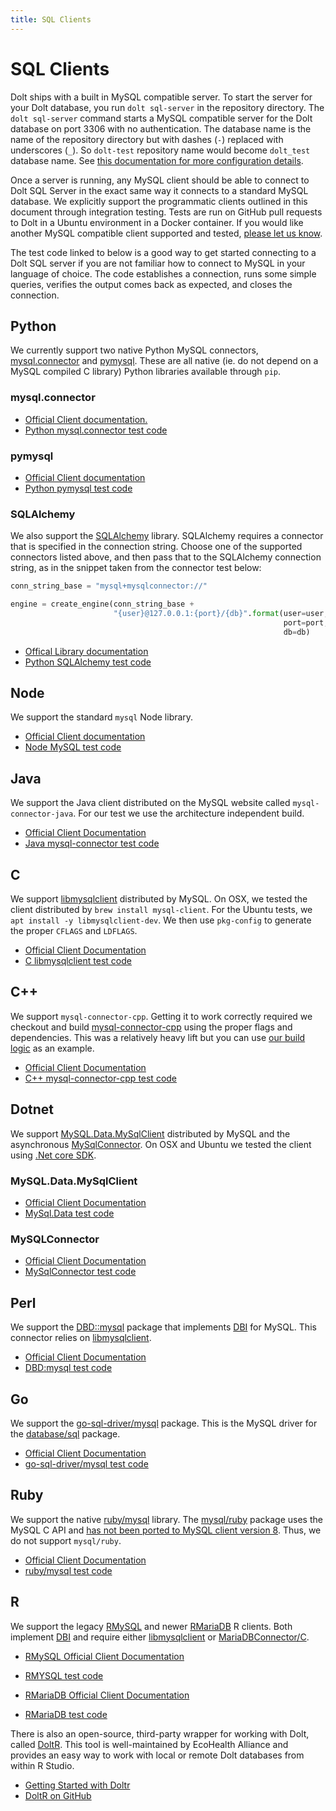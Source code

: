 ```yaml
---
title: SQL Clients
---
```


# SQL Clients

Dolt ships with a built in MySQL compatible server. To start the server for your Dolt database, you run `dolt sql-server` in the repository directory. The `dolt sql-server` command starts a MySQL compatible server for the Dolt database on port 3306 with no authentication. The database name is the name of the repository directory but with dashes \(`-`\) replaced with underscores \(`_`\). So `dolt-test` repository name would become `dolt_test` database name. See [this documentation for more configuration details](../../cli.md#dolt-sql-server).

Once a server is running, any MySQL client should be able to connect to Dolt SQL Server in the exact same way it connects to a standard MySQL database. We explicitly support the programmatic clients outlined in this document through integration testing. Tests are run on GitHub pull requests to Dolt in a Ubuntu environment in a Docker container. If you would like another MySQL compatible client supported and tested, [please let us know](https://www.dolthub.com/contact).

The test code linked to below is a good way to get started connecting to a Dolt SQL server if you are not familiar how to connect to MySQL in your language of choice. The code establishes a connection, runs some simple queries, verifies the output comes back as expected, and closes the connection.

## Python

We currently support two native Python MySQL connectors, [mysql.connector](https://dev.mysql.com/doc/connector-python/en/) and [pymysql](https://pymysql.readthedocs.io/en/latest/). These are all native \(ie. do not depend on a MySQL compiled C library\) Python libraries available through `pip`.

### mysql.connector

- [Official Client documentation.](https://dev.mysql.com/doc/connector-python/en/)
- [Python mysql.connector test code](https://github.com/dolthub/dolt/blob/main/integration-tests/mysql-client-tests/python/mysql.connector-test.py)

### pymysql

- [Official Client documentation](https://pymysql.readthedocs.io/en/latest/)
- [Python pymysql test code](https://github.com/dolthub/dolt/blob/main/integration-tests/mysql-client-tests/python/pymysql-test.py)

### SQLAlchemy

We also support the [SQLAlchemy](https://www.sqlalchemy.org/) library. SQLAlchemy requires a connector that is specified in the connection string. Choose one of the supported connectors listed above, and then pass that to the SQLAlchemy connection string, as in the snippet taken from the connector test below:

```python
conn_string_base = "mysql+mysqlconnector://"

engine = create_engine(conn_string_base +
                       "{user}@127.0.0.1:{port}/{db}".format(user=user,
                                                             port=port,
                                                             db=db)
```

- [Offical Library documentation](https://docs.sqlalchemy.org/en/13/)
- [Python SQLAlchemy test code](https://github.com/dolthub/dolt/blob/main/integration-tests/mysql-client-tests/python/sqlalchemy-test.py)

## Node

We support the standard `mysql` Node library.

- [Official Client documentation](https://www.npmjs.com/package/mysql)
- [Node MySQL test code](https://github.com/dolthub/dolt/blob/main/integration-tests/mysql-client-tests/node/index.js)

## Java

We support the Java client distributed on the MySQL website called `mysql-connector-java`. For our test we use the architecture independent build.

- [Official Client Documentation](https://dev.mysql.com/doc/connector-j/8.0/en/)
- [Java mysql-connector test code](https://github.com/dolthub/dolt/blob/main/integration-tests/mysql-client-tests/java/MySQLConnectorTest.java)

## C

We support [libmysqlclient](https://dev.mysql.com/doc/c-api/8.0/en/) distributed by MySQL. On OSX, we tested the client distributed by `brew install mysql-client`. For the Ubuntu tests, we `apt install -y libmysqlclient-dev`. We then use `pkg-config` to generate the proper `CFLAGS` and `LDFLAGS`.

- [Official Client Documentation](https://dev.mysql.com/doc/c-api/8.0/en/)
- [C libmysqlclient test code](https://github.com/dolthub/dolt/blob/main/integration-tests/mysql-client-tests/c/mysql-connector-c-test.c)

## C++

We support `mysql-connector-cpp`. Getting it to work correctly required we checkout and build [mysql-connector-cpp](https://github.com/mysql/mysql-connector-cpp) using the proper flags and dependencies. This was a relatively heavy lift but you can use [our build logic](https://github.com/dolthub/dolt/blob/main/integration-tests/mysql-client-tests/cpp/README.md) as an example.

- [Official Client Documentation](https://dev.mysql.com/doc/connector-cpp/8.0/en/)
- [C++ mysql-connector-cpp test code](https://github.com/dolthub/dolt/blob/main/integration-tests/mysql-client-tests/cpp/mysql-connector-cpp-test.cpp)

## Dotnet

We support [MySQL.Data.MySqlClient](https://dev.mysql.com/doc/connector-net/en/) distributed by MySQL and the asynchronous [MySqlConnector](https://mysqlconnector.net/). On OSX and Ubuntu we tested the client using [.Net core SDK](https://dotnet.microsoft.com/download/dotnet-core/3.1).

### MySQL.Data.MySqlClient
- [Official Client Documentation](https://dev.mysql.com/doc/connector-net/en/)
- [MySql.Data test code](https://github.com/dolthub/dolt/blob/main/integration-tests/mysql-client-tests/dotnet/MySqlClient/Program.cs)

### MySQLConnector
- [Official Client Documentation](https://mysqlconnector.net/)
- [MySqlConnector test code](https://github.com/dolthub/dolt/blob/main/integration-tests/mysql-client-tests/dotnet/MySqlConnector/Program.cs)

## Perl

We support the [DBD::mysql](https://metacpan.org/pod/DBD::mysql) package that implements [DBI](https://metacpan.org/pod/DBI) for MySQL. This connector relies on [libmysqlclient](https://dev.mysql.com/doc/c-api/8.0/en/).

- [Official Client Documentation](https://metacpan.org/pod/DBD::mysql)
- [DBD:mysql test code](https://github.com/dolthub/dolt/blob/main/integration-tests/mysql-client-tests/perl/dbd-mysql-test.pl)

## Go

We support the [go-sql-driver/mysql](https://github.com/go-sql-driver/mysql) package. This is the MySQL driver for the [database/sql](https://golang.org/pkg/database/sql/) package.

- [Official Client Documentation](https://github.com/go-sql-driver/mysql)
- [go-sql-driver/mysql test code](https://github.com/dolthub/dolt/blob/main/integration-tests/mysql-client-tests/go/go-sql-driver-mysql-test.go)

## Ruby

We support the native [ruby/mysql](http://www.tmtm.org/en/ruby/mysql/) library. The [mysql/ruby](http://www.tmtm.org/en/mysql/ruby/) package uses the MySQL C API and [has not been ported to MySQL client version 8](https://github.com/luislavena/mysql-gem/issues/35). Thus, we do not support `mysql/ruby`.

- [Official Client Documentation](http://www.tmtm.org/en/ruby/mysql/)
- [ruby/mysql test code](https://github.com/dolthub/dolt/blob/main/integration-tests/mysql-client-tests/ruby/ruby-mysql-test.rb)

## R

We support the legacy [RMySQL](https://github.com/r-dbi/RMySQL) and newer [RMariaDB](https://github.com/r-dbi/RMariaDB) R clients. Both implement [DBI](https://metacpan.org/pod/DBI) and require either [libmysqlclient](https://dev.mysql.com/doc/c-api/8.0/en/) or [MariaDBConnector/C](https://downloads.mariadb.org/connector-c/).

- [RMySQL Official Client Documentation](https://github.com/r-dbi/RMySQL)
- [RMYSQL test code](https://github.com/dolthub/dolt/blob/main/integration-tests/mysql-client-tests/r/rmysql-test.r)

- [RMariaDB Official Client Documentation](https://rmariadb.r-dbi.org)
- [RMariaDB test code](https://github.com/dolthub/dolt/blob/main/integration-tests/mysql-client-tests/r/rmariadb-test.r)

There is also an open-source, third-party wrapper for working with Dolt, called [DoltR](https://ecohealthalliance.github.io/doltr/). This tool is well-maintained by EcoHealth Alliance and provides an easy way to work with local or remote Dolt databases from within R Studio.

- [Getting Started with Doltr](https://ecohealthalliance.github.io/doltr/articles/doltr.html)
- [DoltR on GitHub](https://github.com/ecohealthalliance/doltr)

